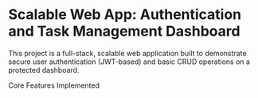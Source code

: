 # Scalable Web App: Authentication and Task Management Dashboard

This project is a full-stack, scalable web application built to demonstrate secure user authentication (JWT-based) and basic CRUD operations on a protected dashboard.  

  Core Features Implemented
